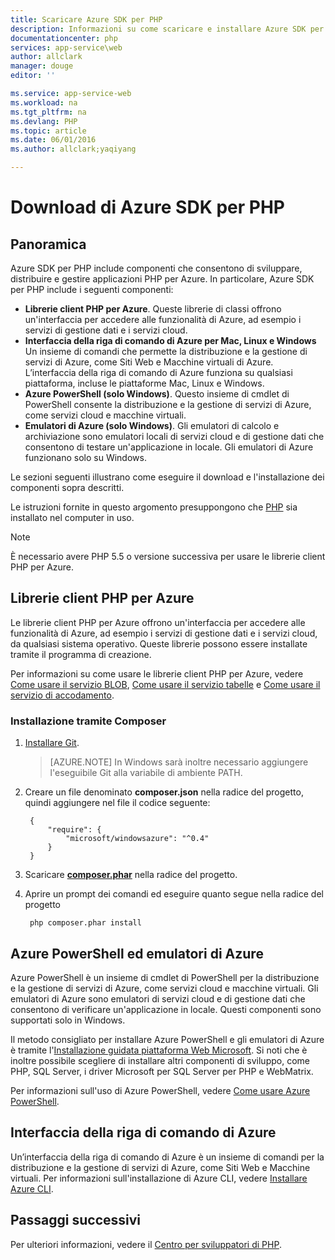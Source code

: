 ```yaml
---
title: Scaricare Azure SDK per PHP
description: Informazioni su come scaricare e installare Azure SDK per PHP.
documentationcenter: php
services: app-service\web
author: allclark
manager: douge
editor: ''

ms.service: app-service-web
ms.workload: na
ms.tgt_pltfrm: na
ms.devlang: PHP
ms.topic: article
ms.date: 06/01/2016
ms.author: allclark;yaqiyang

---
```

# Download di Azure SDK per PHP
## Panoramica
Azure SDK per PHP include componenti che consentono di sviluppare, distribuire e gestire applicazioni PHP per Azure. In particolare, Azure SDK per PHP include i seguenti componenti:

* **Librerie client PHP per Azure**. Queste librerie di classi offrono un'interfaccia per accedere alle funzionalità di Azure, ad esempio i servizi di gestione dati e i servizi cloud.  
* **Interfaccia della riga di comando di Azure per Mac, Linux e Windows** Un insieme di comandi che permette la distribuzione e la gestione di servizi di Azure, come Siti Web e Macchine virtuali di Azure. L’interfaccia della riga di comando di Azure funziona su qualsiasi piattaforma, incluse le piattaforme Mac, Linux e Windows.
* **Azure PowerShell (solo Windows)**. Questo insieme di cmdlet di PowerShell consente la distribuzione e la gestione di servizi di Azure, come servizi cloud e macchine virtuali.
* **Emulatori di Azure (solo Windows)**. Gli emulatori di calcolo e archiviazione sono emulatori locali di servizi cloud e di gestione dati che consentono di testare un'applicazione in locale. Gli emulatori di Azure funzionano solo su Windows.

Le sezioni seguenti illustrano come eseguire il download e l'installazione dei componenti sopra descritti.

Le istruzioni fornite in questo argomento presuppongono che [PHP][install-php] sia installato nel computer in uso.

> [!NOTE]
> È necessario avere PHP 5.5 o versione successiva per usare le librerie client PHP per Azure.
> 
> 

## Librerie client PHP per Azure
Le librerie client PHP per Azure offrono un'interfaccia per accedere alle funzionalità di Azure, ad esempio i servizi di gestione dati e i servizi cloud, da qualsiasi sistema operativo. Queste librerie possono essere installate tramite il programma di creazione.

Per informazioni su come usare le librerie client PHP per Azure, vedere [Come usare il servizio BLOB][blob-service], [Come usare il servizio tabelle][table-service] e [Come usare il servizio di accodamento][queue-service].

### Installazione tramite Composer
1. [Installare Git][install-git].

    > [AZURE.NOTE] In Windows sarà inoltre necessario aggiungere l'eseguibile Git alla variabile di ambiente PATH.

1. Creare un file denominato **composer.json** nella radice del progetto, quindi aggiungere nel file il codice seguente:
   
        {
            "require": {
                "microsoft/windowsazure": "^0.4"
            }
        }
2. Scaricare **[composer.phar][composer-phar]** nella radice del progetto.
3. Aprire un prompt dei comandi ed eseguire quanto segue nella radice del progetto
   
        php composer.phar install

## Azure PowerShell ed emulatori di Azure
Azure PowerShell è un insieme di cmdlet di PowerShell per la distribuzione e la gestione di servizi di Azure, come servizi cloud e macchine virtuali. Gli emulatori di Azure sono emulatori di servizi cloud e di gestione dati che consentono di verificare un'applicazione in locale. Questi componenti sono supportati solo in Windows.

Il metodo consigliato per installare Azure PowerShell e gli emulatori di Azure è tramite l'[Installazione guidata piattaforma Web Microsoft][download-wpi]. Si noti che è inoltre possibile scegliere di installare altri componenti di sviluppo, come PHP, SQL Server, i driver Microsoft per SQL Server per PHP e WebMatrix.

Per informazioni sull'uso di Azure PowerShell, vedere [Come usare Azure PowerShell][powershell-tools].

## Interfaccia della riga di comando di Azure
Un’interfaccia della riga di comando di Azure è un insieme di comandi per la distribuzione e la gestione di servizi di Azure, come Siti Web e Macchine virtuali. Per informazioni sull'installazione di Azure CLI, vedere [Installare Azure CLI](xplat-cli-install.md).

## Passaggi successivi
Per ulteriori informazioni, vedere il [Centro per sviluppatori di PHP](/develop/php/).

[install-php]: http://www.php.net/manual/en/install.php
[composer-github]: https://github.com/composer/composer
[composer-phar]: http://getcomposer.org/composer.phar
[nodejs-org]: http://nodejs.org/
[install-node-linux]: https://github.com/joyent/node/wiki/Installing-Node.js-via-package-manager
[download-wpi]: http://go.microsoft.com/fwlink/?LinkId=253447
[mac-installer]: http://go.microsoft.com/fwlink/?LinkId=252249
[blob-service]: http://go.microsoft.com/fwlink/?LinkId=252714
[table-service]: http://go.microsoft.com/fwlink/?LinkId=252715
[queue-service]: http://go.microsoft.com/fwlink/?LinkId=252716
[azure cli]: http://go.microsoft.com/fwlink/?LinkId=252717
[powershell-tools]: http://go.microsoft.com/fwlink/?LinkId=252718
[php-sdk-github]: http://go.microsoft.com/fwlink/?LinkId=252719
[install-git]: http://git-scm.com/book/en/Getting-Started-Installing-Git

<!---HONumber=AcomDC_0601_2016-->